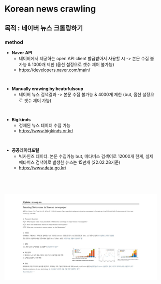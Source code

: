 # Korean news crawling 

## 목적 : 네이버 뉴스 크롤링하기

### method
+ **Naver API**
  + 네이버에서 제공하는 open API client 발급받아서 사용할 시 -> 본문 수집 불가능 & 1000개 제한 (옵션 설정으로 갯수 제어 불가능)
  + <https://developers.naver.com/main/>     
<br/>

+ **Manually crawing by beatufulsoup** 
  + 네이버 뉴스 검색결과 -> 본문 수집 불가능 & 4000개 제한 (but, 옵션 설정으로 갯수 제어 가능)     
<br/>

+ **Big kinds**
  + 정제된 뉴스 데이터 수집 가능 
  + <https://www.bigkinds.or.kr/>     
<br/>

+ **공공데이터포털** 
  + 빅카인즈 데이터. 본문 수집가능 but, 메타버스 검색어로 12000개 한계, 실제 메타버스 검색어로 발생한 뉴스는 15만개 (22.02.28기준)
  + <https://www.data.go.kr/>     
<br/>
<br/>
<br/>


![paper](./news_crawling/paper.jpg)
